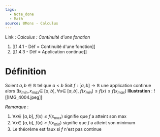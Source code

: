 ```yaml
---
tags:
  - Note_done
  - Math
source: UMons - Calculus
---
```


Link :
_Calculus : Continuité d'une fonction_
1. [[1.4.1 - Déf = Continuité d'une fonction]]
2. [[1.4.3 - Déf = Application continue]]

# Définition
Soient $a,b\in\mathbb{R}$ tel que $a<b$ 
Soit $f : [a,b] \to \mathbb{R}$ une application continue alors 
$\exists x_{min}, x_{max} \in\ [a,b],\ \forall x \in\ [a,b],\ f(x_{min}) \le f(x) \le f(x_{max})$ 
**Illustration** :
![[IMG_4004.jpeg]]

_Remarque_ :
1. $\forall x \in\ [a,b],\ f(x) \le f(x_{max})$ signifie que $f$ a atteint son max
2. $\forall x \in\ [a,b],\ f(x) \ge f(x_{min})$ signifie que $f$ a atteint son minimum
3. Le théorème est faux si $f$ n'est pas continue